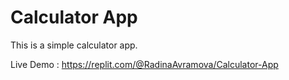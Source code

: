# Calculator App

This is a simple calculator app.

Live Demo : https://replit.com/@RadinaAvramova/Calculator-App
